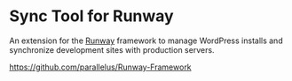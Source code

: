 Sync Tool for Runway
====================

An extension for the <a href="https://github.com/parallelus/Runway-Framework">Runway</a> framework to manage WordPress installs and synchronize development sites with production servers.

https://github.com/parallelus/Runway-Framework
